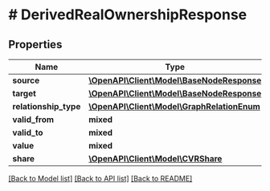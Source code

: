 # # DerivedRealOwnershipResponse

## Properties

Name | Type | Description | Notes
------------ | ------------- | ------------- | -------------
**source** | [**\OpenAPI\Client\Model\BaseNodeResponse**](BaseNodeResponse.md) |  |
**target** | [**\OpenAPI\Client\Model\BaseNodeResponse**](BaseNodeResponse.md) |  |
**relationship_type** | [**\OpenAPI\Client\Model\GraphRelationEnum**](GraphRelationEnum.md) |  |
**valid_from** | **mixed** |  | [optional]
**valid_to** | **mixed** |  | [optional]
**value** | **mixed** |  | [optional]
**share** | [**\OpenAPI\Client\Model\CVRShare**](CVRShare.md) |  |

[[Back to Model list]](../../README.md#models) [[Back to API list]](../../README.md#endpoints) [[Back to README]](../../README.md)
